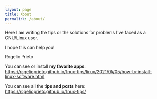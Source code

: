 ```yaml
---
layout: page
title: About
permalink: /about/
---
```



Here I am writing the tips or the solutions for problems I've faced as a GNU/Linux user.

I hope this can help you!


Rogelio Prieto


You can see or install **my favorite apps**:\
<https://rogelioprieto.github.io/linux-tips/linux/2021/05/05/how-to-install-linux-software.html>

You can see all the **tips and posts** here:\
<https://rogelioprieto.github.io/linux-tips/>

